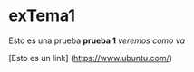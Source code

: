 # exTema1

Esto es una prueba **prueba 1** _veremos como va_

[Esto es un link] (https://www.ubuntu.com/)

